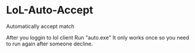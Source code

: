 # LoL-Auto-Accept
Automatically accept match

After you loggin to lol client Run "auto.exe"
It only works once so you need to run again after someone decline.
